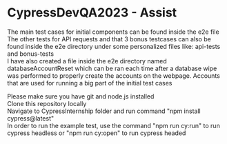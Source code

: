 # CypressDevQA2023 - Assist

The main test cases for initial components can be found inside the e2e file<br>
The other tests for API requests and that 3 bonus testcases can also be found inside the e2e directory under some personalized files like: api-tests and bonus-tests<br>
I have also created a file inside the e2e directory named databaseAccountReset which can be ran each time after a database wipe was performed to properly create the accounts on the webpage. Accounts that are used for running a big part of the initial test cases<br>

Please make sure you have git and node.js installed<br>
Clone this repository locally<br>
Navigate to CypressInternship folder and run command "npm install cypress@latest"<br>
In order to run the example test, use the command "npm run cy:run" to run cypress headless or "npm run cy:open" to run cypress headed<br>
